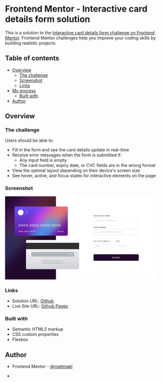 # Frontend Mentor - Interactive card details form solution

This is a solution to the [Interactive card details form challenge on Frontend Mentor](https://www.frontendmentor.io/challenges/interactive-card-details-form-XpS8cKZDWw). Frontend Mentor challenges help you improve your coding skills by building realistic projects. 

## Table of contents

- [Overview](#overview)
  - [The challenge](#the-challenge)
  - [Screenshot](#screenshot)
  - [Links](#links)
- [My process](#my-process)
  - [Built with](#built-with)
- [Author](#author)

## Overview

### The challenge

Users should be able to:

- Fill in the form and see the card details update in real-time
- Receive error messages when the form is submitted if:
  - Any input field is empty
  - The card number, expiry date, or CVC fields are in the wrong format
- View the optimal layout depending on their device's screen size
- See hover, active, and focus states for interactive elements on the page

### Screenshot

![](./images/screenshot.jpg)

### Links

- Solution URL: [Github](https://github.com/mattmakl/fm-interactive-card-details-form/)
- Live Site URL: [Github Pages](https://mattmakl.github.io/fm-interactive-card-details-form/)

### Built with

- Semantic HTML5 markup
- CSS custom properties
- Flexbox

## Author

- Frontend Mentor - [@mattmakl](https://www.frontendmentor.io/profile/mattmakl)
*
